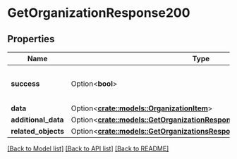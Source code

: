 # GetOrganizationResponse200

## Properties

Name | Type | Description | Notes
------------ | ------------- | ------------- | -------------
**success** | Option<**bool**> | If the response is successful or not | [optional]
**data** | Option<[**crate::models::OrganizationItem**](organizationItem.md)> |  | [optional]
**additional_data** | Option<[**crate::models::GetOrganizationResponse200AllOfAdditionalData**](getOrganizationResponse200_allOf_additional_data.md)> |  | [optional]
**related_objects** | Option<[**crate::models::GetOrganizationsResponse200AllOfRelatedObjects**](getOrganizationsResponse200_allOf_related_objects.md)> |  | [optional]

[[Back to Model list]](../README.md#documentation-for-models) [[Back to API list]](../README.md#documentation-for-api-endpoints) [[Back to README]](../README.md)


